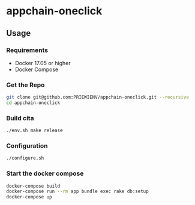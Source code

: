 # appchain-oneclick

## Usage

### Requirements

- Docker 17.05 or higher
- Docker Compose

### Get the Repo

```bash
git clone git@github.com:PRIEWIENV/appchain-oneclick.git --recursive
cd appchain-oneclick
```

### Build cita

```bash
./env.sh make release
```

### Configuration

```bash
./configure.sh
```

### Start the docker compose

```bash
docker-compose build
docker-compose run --rm app bundle exec rake db:setup
docker-compose up
```
